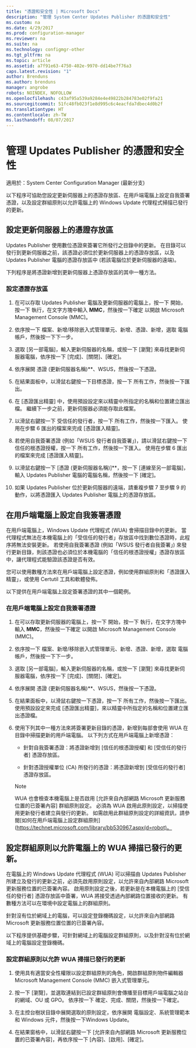 ```yaml
---
title: "憑證和安全性 | Microsoft Docs"
description: "管理 System Center Updates Publisher 的憑證和安全性"
ms.custom: na
ms.date: 4/29/2017
ms.prod: configuration-manager
ms.reviewer: na
ms.suite: na
ms.technology: configmgr-other
ms.tgt_pltfrm: na
ms.topic: article
ms.assetid: a7f91e63-4750-402e-9970-dd14be7f76a3
caps.latest.revision: "1"
author: Brenduns
ms.author: brenduns
manager: angrobe
robots: NOINDEX, NOFOLLOW
ms.openlocfilehash: c43af95a539a9284e4e49822b284783e02f9fa21
ms.sourcegitcommit: 51fc48fb023f1e8d995c6c4eacfda7dbec4d0b2f
ms.translationtype: HT
ms.contentlocale: zh-TW
ms.lasthandoff: 08/07/2017
---
```

# <a name="manage-certificates-and-security-for-updates-publisher"></a>管理 Updates Publisher 的憑證和安全性

適用於：System Center Configuration Manager (最新分支)

以下程序可協助您設定更新伺服器上的憑證存放區、在用戶端電腦上設定自我簽署憑證，以及設定群組原則以允許電腦上的 Windows Update 代理程式掃描已發行的更新。

## <a name="configure-the-certificate-store-on-the-update-server"></a>設定更新伺服器上的憑證存放區
 Updates Publisher 使用數位憑證來簽署它所發行之目錄中的更新。 在目錄可以發行到更新伺服器之前，該憑證必須位於更新伺服器上的憑證存放區，以及 Updates Publisher 電腦的憑證存放區中 (若該電腦位於更新伺服器的遠端)。

下列程序是將憑證新增到更新伺服器上憑證存放區的其中一種方法。

### <a name="to-configure-the-certificate-store"></a>設定憑證存放區
1.  在可以存取 Updates Publisher 電腦及更新伺服器的電腦上，按一下 開始，按一下 執行，在文字方塊中輸入 **MMC**，然後按一下確定 以開啟 Microsoft Management Console (MMC)。

2.  依序按一下 檔案、新增/移除嵌入式管理單元、新增、憑證、新增，選取 電腦帳戶，然後按一下下一步。

3.  選取 [另一部電腦]，輸入更新伺服器的名稱，或按一下 [瀏覽] 來尋找更新伺服器電腦，依序按一下 [完成]、[關閉]、[確定]。

4.  依序展開 憑證 (更新伺服器名稱)**、WSUS，然後按一下憑證。

5.  在結果面板中，以滑鼠右鍵按一下目標憑證，按一下 所有工作，然後按一下匯出。

6.  在 [憑證匯出精靈] 中，使用預設設定來以精靈中所指定的名稱和位置建立匯出檔。 繼續下一步之前，更新伺服器必須能存取此檔案。

7.  以滑鼠右鍵按一下 受信任的發行者，按一下 所有工作，然後按一下匯入。 使用在步驟 6 匯出的檔案來完成 [憑證匯入精靈]。

8.  若使用自我簽署憑證 (例如「WSUS 發行者自我簽署」)，請以滑鼠右鍵按一下 信任的根憑證授權，按一下 所有工作，然後按一下匯入。 使用在步驟 6 匯出的檔案來完成 [憑證匯入精靈]。

9.  以滑鼠右鍵按一下 [憑證 (更新伺服器名稱)]**，按一下 [連線至另一部電腦]，輸入 Updates Publisher 電腦的電腦名稱，然後按一下 [確定]。

10. 如果 Updates Publisher 位於更新伺服器的遠端，請重複步驟 7 至步驟 9 的動作，以將憑證匯入 Updates Publisher 電腦上的憑證存放區。



## <a name="configure-a-self-signing-certificate-on-client-computers"></a>在用戶端電腦上設定自我簽署憑證
在用戶端電腦上，Windows Update 代理程式 (WUA) 會掃描目錄中的更新。 當代理程式無法在本機電腦上的「受信任的發行者」存放區中找到數位憑證時，此程序將無法安裝更新。 若使用自我簽署憑證 (例如「WSUS 發行者自我簽署」) 來發行更新目錄，則該憑證也必須位於本機電腦的「信任的根憑證授權」憑證存放區中，讓代理程式能驗證該憑證是否有效。

您可以使用數種方法來在用戶端電腦上設定憑證，例如使用群組原則和「憑證匯入精靈」，或使用 Certutil 工具和軟體發佈。

以下提供在用戶端電腦上設定簽署憑證的其中一個範例。

### <a name="to-configure-a-self-signing-certificate-on-client-computers"></a>在用戶端電腦上設定自我簽署憑證
1.  在可以存取更新伺服器的電腦上，按一下 開始，按一下 執行，在文字方塊中輸入 **MMC**，然後按一下確定 以開啟 Microsoft Management Console (MMC)。

2.  依序按一下 檔案、新增/移除嵌入式管理單元、新增、憑證、新增，選取 電腦帳戶，然後按一下下一步。

3.  選取 [另一部電腦]，輸入更新伺服器的名稱，或按一下 [瀏覽] 來尋找更新伺服器電腦，依序按一下 [完成]、[關閉]、[確定]。

4.  依序展開 憑證 (更新伺服器名稱)**、WSUS，然後按一下憑證。

5.  在結果面板中，以滑鼠右鍵按一下憑證，按一下 所有工作，然後按一下匯出。 使用預設設定來完成 [憑證匯出精靈]，來以精靈中所指定的名稱和位置建立匯出憑證檔。

6.  使用下列其中一種方法來將簽署更新目錄的憑證，新增到每部會使用 WUA 在目錄中掃描更新的用戶端電腦。 以下列方式在用戶端電腦上新增憑證：

    -   針對自我簽署憑證：將憑證新增到 [信任的根憑證授權] 和 [受信任的發行者] 憑證存放區。

    -   針對憑證授權單位 (CA) 所發行的憑證：將憑證新增到 [受信任的發行者] 憑證存放區。

    > [!NOTE]
    > WUA 也會檢查本機電腦上是否啟用 [允許來自內部網路 Microsoft 更新服務位置的已簽署內容] 群組原則設定。 必須為 WUA 啟用此原則設定，以掃描使用更新發行者建立與發行的更新。 如需啟用此群組原則設定的詳細資訊，請參閱[如何在用戶端電腦上設定群組原則](https://technet.microsoft.com/library/bb530967.aspx(d=robot)。



## <a name="configuring-group-policy-to-allow-wua-on-computers-to-scan-for-published-updates"></a>設定群組原則以允許電腦上的 WUA 掃描已發行的更新。
在電腦上的 Windows Update 代理程式 (WUA) 可以掃描由 Updates Publisher 所建立及發行的更新之前，必須先啟用原則設定，以允許來自內部網路 Microsoft 更新服務位置的已簽署內容。 啟用原則設定之後，若更新是在本機電腦上的 [受信任的發行者] 憑證存放區中簽署，WUA 將接受透過內部網路位置接收的更新。 有數種方法可以在環境中設定電腦上的群組原則。

針對沒有位於網域上的電腦，可以設定登錄機碼設定，以允許來自內部網路 Microsoft 更新服務位置位置的已簽署內容。

以下程序提供基礎步驟，可針對網域上的電腦設定群組原則，以及針對沒有位於網域上的電腦設定登錄機碼。

### <a name="to-configure-group-policy-to-allow-wua-to-scan-for-published-updates"></a>設定群組原則以允許 WUA 掃描已發行的更新
1.  使用具有適當安全性權限以設定群組原則的角色，開啟群組原則物件編輯器 Microsoft Management Console (MMC) 嵌入式管理單元。

2.  按一下 [瀏覽]，並選取連結到已設定群組原則會傳播至目標用戶端電腦之站台的網域、OU 或 GPO。 依序按一下 確定、完成、關閉，然後按一下確定。

3.  在主控台樹狀目錄中展開選取的原則設定，依序展開 電腦設定、系統管理範本 和 Windows 元件，然後按一下Windows Update。

4.  在結果窗格中，以滑鼠右鍵按一下 [允許來自內部網路 Microsoft 更新服務位置的已簽署內容]，再依序按一下 [內容]、[啟用]、[確定]。

